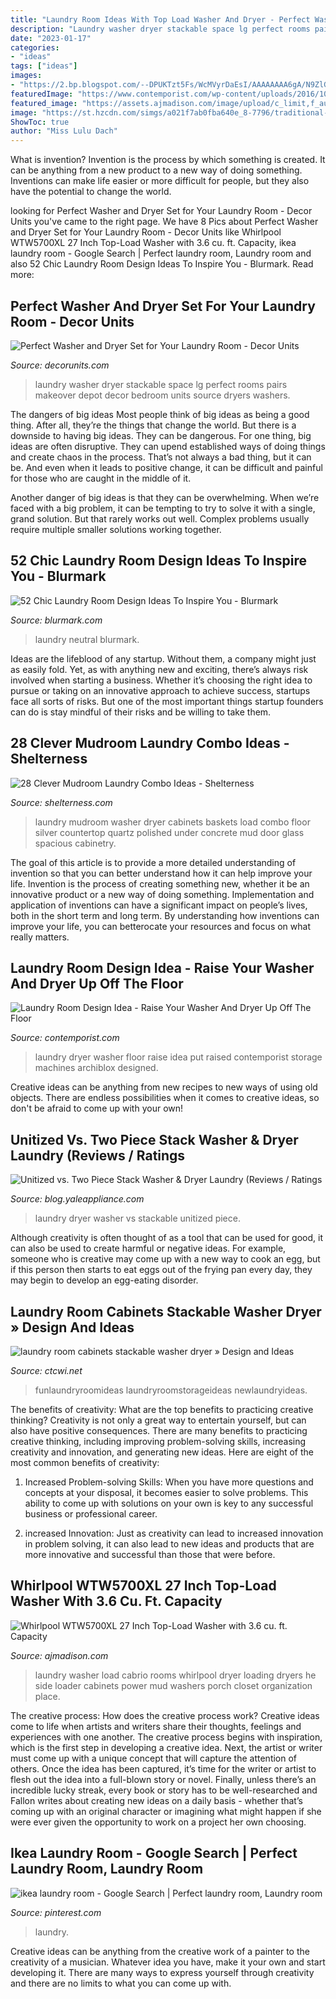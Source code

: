 ```yaml
---
title: "Laundry Room Ideas With Top Load Washer And Dryer - Perfect Washer And Dryer Set For Your Laundry Room"
description: "Laundry washer dryer stackable space lg perfect rooms pairs makeover depot decor bedroom units source dryers washers"
date: "2023-01-17"
categories:
- "ideas"
tags: ["ideas"]
images:
- "https://2.bp.blogspot.com/--DPUKTzt5Fs/WcMVyrDaEsI/AAAAAAAA6gA/N9ZlGrJvMb4LG1WVdzqkTScWZvBF646zwCLcBGAs/s1600/13-HD-Laundry-Room-Home-Depot-After-1.jpg"
featuredImage: "https://www.contemporist.com/wp-content/uploads/2016/10/raised-laundry-machines_031016_03-800x1400.jpg"
featured_image: "https://assets.ajmadison.com/image/upload/c_limit,f_auto,fl_lossy.progressive,h_1000,q_auto,w_1000/v1/ajmadison/images/large_no_watermark/WTW5700XL_Insitu_002.jpg"
image: "https://st.hzcdn.com/simgs/a021f7ab0fba640e_8-7796/traditional-laundry-room.jpg"
ShowToc: true
author: "Miss Lulu Dach"
---
```



What is invention?
Invention is the process by which something is created. It can be anything from a new product to a new way of doing something. Inventions can make life easier or more difficult for people, but they also have the potential to change the world.

	

		
looking for Perfect Washer and Dryer Set for Your Laundry Room - Decor Units you've came to the right page. We have 8 Pics about Perfect Washer and Dryer Set for Your Laundry Room - Decor Units like Whirlpool WTW5700XL 27 Inch Top-Load Washer with 3.6 cu. ft. Capacity, ikea laundry room - Google Search | Perfect laundry room, Laundry room and also 52 Chic Laundry Room Design Ideas To Inspire You - Blurmark. Read more:
		
    
## Perfect Washer And Dryer Set For Your Laundry Room - Decor Units

<img loading=lazy src="https://2.bp.blogspot.com/--DPUKTzt5Fs/WcMVyrDaEsI/AAAAAAAA6gA/N9ZlGrJvMb4LG1WVdzqkTScWZvBF646zwCLcBGAs/s1600/13-HD-Laundry-Room-Home-Depot-After-1.jpg" onerror="this.onerror=null;this.src='https://tse2.mm.bing.net/th?id=OIP.U1u1_13odWgltWGUKaA--wHaLH&amp;pid=15.1';" alt="Perfect Washer and Dryer Set for Your Laundry Room - Decor Units">

_Source: decorunits.com_

>laundry washer dryer stackable space lg perfect rooms pairs makeover depot decor bedroom units source dryers washers. 

	

The dangers of big ideas
Most people think of big ideas as being a good thing. After all, they’re the things that change the world. But there is a downside to having big ideas. They can be dangerous.
For one thing, big ideas are often disruptive. They can upend established ways of doing things and create chaos in the process. That’s not always a bad thing, but it can be. And even when it leads to positive change, it can be difficult and painful for those who are caught in the middle of it.

Another danger of big ideas is that they can be overwhelming. When we’re faced with a big problem, it can be tempting to try to solve it with a single, grand solution. But that rarely works out well. Complex problems usually require multiple smaller solutions working together.

    
## 52 Chic Laundry Room Design Ideas To Inspire You - Blurmark

<img loading=lazy src="https://www.blurmark.com/wp-content/uploads/2017/01/Neutral-with-a-touch-of-fun-laundry-room.jpg" onerror="this.onerror=null;this.src='https://tse1.mm.bing.net/th?id=OIP.gK_iJEqsVbBrFE_8fzs8qwHaJ3&amp;pid=15.1';" alt="52 Chic Laundry Room Design Ideas To Inspire You - Blurmark">

_Source: blurmark.com_

>laundry neutral blurmark. 

	

Ideas are the lifeblood of any startup. Without them, a company might just as easily fold. Yet, as with anything new and exciting, there’s always risk involved when starting a business. Whether it’s choosing the right idea to pursue or taking on an innovative approach to achieve success, startups face all sorts of risks. But one of the most important things startup founders can do is stay mindful of their risks and be willing to take them.

    
## 28 Clever Mudroom Laundry Combo Ideas - Shelterness

<img loading=lazy src="http://i.shelterness.com/2016/06/17-spacious-mudroom-laundry-with-cabinets.jpg" onerror="this.onerror=null;this.src='https://tse2.mm.bing.net/th?id=OIP.zskpIQ9Jvxkeuxekb7fy8AHaJ0&amp;pid=15.1';" alt="28 Clever Mudroom Laundry Combo Ideas - Shelterness">

_Source: shelterness.com_

>laundry mudroom washer dryer cabinets baskets load combo floor silver countertop quartz polished under concrete mud door glass spacious cabinetry. 

	

The goal of this article is to provide a more detailed understanding of invention so that you can better understand how it can help improve your life.
Invention is the process of creating something new, whether it be an innovative product or a new way of doing something. Implementation and application of inventions can have a significant impact on people’s lives, both in the short term and long term. By understanding how inventions can improve your life, you can betterocate your resources and focus on what really matters.

    
## Laundry Room Design Idea - Raise Your Washer And Dryer Up Off The Floor

<img loading=lazy src="https://www.contemporist.com/wp-content/uploads/2016/10/raised-laundry-machines_031016_03-800x1400.jpg" onerror="this.onerror=null;this.src='https://tse3.mm.bing.net/th?id=OIP.dzp4FYwOqIDCYtcVPtoTVQHaM9&amp;pid=15.1';" alt="Laundry Room Design Idea - Raise Your Washer And Dryer Up Off The Floor">

_Source: contemporist.com_

>laundry dryer washer floor raise idea put raised contemporist storage machines archiblox designed. 

	

Creative ideas can be anything from new recipes to new ways of using old objects. There are endless possibilities when it comes to creative ideas, so don't be afraid to come up with your own!

    
## Unitized Vs. Two Piece Stack Washer &amp; Dryer Laundry (Reviews / Ratings

<img loading=lazy src="https://st.hzcdn.com/simgs/a021f7ab0fba640e_8-7796/traditional-laundry-room.jpg" onerror="this.onerror=null;this.src='https://tse3.mm.bing.net/th?id=OIP.DWnVgOj-i-MG_k24nXnMSgHaLH&amp;pid=15.1';" alt="Unitized vs. Two Piece Stack Washer &amp; Dryer Laundry (Reviews / Ratings">

_Source: blog.yaleappliance.com_

>laundry dryer washer vs stackable unitized piece. 

	

Although creativity is often thought of as a tool that can be used for good, it can also be used to create harmful or negative ideas. For example, someone who is creative may come up with a new way to cook an egg, but if this person then starts to eat eggs out of the frying pan every day, they may begin to develop an egg-eating disorder.

    
## Laundry Room Cabinets Stackable Washer Dryer » Design And Ideas

<img loading=lazy src="http://ctcwi.net/uploads/fotos/laundry-room-cabinets-over-washer_969_2112_2816.jpg" onerror="this.onerror=null;this.src='https://tse3.mm.bing.net/th?id=OIP.-to6kdO-pQHBjTLv6K3DvQHaJ4&amp;pid=15.1';" alt="laundry room cabinets stackable washer dryer » Design and Ideas">

_Source: ctcwi.net_

>funlaundryroomideas laundryroomstorageideas newlaundryideas. 

	

The benefits of creativity: What are the top benefits to practicing creative thinking?
Creativity is not only a great way to entertain yourself, but can also have positive consequences. There are many benefits to practicing creative thinking, including improving problem-solving skills, increasing creativity and innovation, and generating new ideas. Here are eight of the most common benefits of creativity:
1. Increased Problem-solving Skills: When you have more questions and concepts at your disposal, it becomes easier to solve problems. This ability to come up with solutions on your own is key to any successful business or professional career.

2. increased Innovation: Just as creativity can lead to increased innovation in problem solving, it can also lead to new ideas and products that are more innovative and successful than those that were before.

    
## Whirlpool WTW5700XL 27 Inch Top-Load Washer With 3.6 Cu. Ft. Capacity

<img loading=lazy src="https://assets.ajmadison.com/image/upload/c_limit,f_auto,fl_lossy.progressive,h_1000,q_auto,w_1000/v1/ajmadison/images/large_no_watermark/WTW5700XL_Insitu_002.jpg" onerror="this.onerror=null;this.src='https://tse4.mm.bing.net/th?id=OIP.OyEDCR8I5700sb348be0bQHaFk&amp;pid=15.1';" alt="Whirlpool WTW5700XL 27 Inch Top-Load Washer with 3.6 cu. ft. Capacity">

_Source: ajmadison.com_

>laundry washer load cabrio rooms whirlpool dryer loading dryers he side loader cabinets power mud washers porch closet organization place. 

	

The creative process: How does the creative process work?
Creative ideas come to life when artists and writers share their thoughts, feelings and experiences with one another. The creative process begins with inspiration, which is the first step in developing a creative idea. Next, the artist or writer must come up with a unique concept that will capture the attention of others. Once the idea has been captured, it’s time for the writer or artist to flesh out the idea into a full-blown story or novel. Finally, unless there’s an incredible lucky streak, every book or story has to be well-researched and Fallon writes about creating new ideas on a daily basis - whether that’s coming up with an original character or imagining what might happen if she were ever given the opportunity to work on a project her own choosing.

    
## Ikea Laundry Room - Google Search | Perfect Laundry Room, Laundry Room

<img loading=lazy src="https://i.pinimg.com/736x/f4/3d/b6/f43db6414b7bc316f2cd221b103293fa.jpg" onerror="this.onerror=null;this.src='https://tse1.mm.bing.net/th?id=OIP.Gc9IiJg08j6hffS4ic4OlQHaLG&amp;pid=15.1';" alt="ikea laundry room - Google Search | Perfect laundry room, Laundry room">

_Source: pinterest.com_

>laundry. 

	

Creative ideas can be anything from the creative work of a painter to the creativity of a musician. Whatever idea you have, make it your own and start developing it. There are many ways to express yourself through creativity and there are no limits to what you can come up with.

